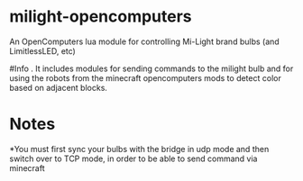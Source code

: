 # milight-opencomputers
An OpenComputers lua module for controlling Mi-Light brand bulbs (and LimitlessLED, etc)

#Info
 .
It includes modules for sending commands to the milight bulb and for using the robots from the minecraft opencomputers mods to detect color based on adjacent blocks.

# Notes
*You must first sync your bulbs with the bridge in udp mode and then switch over to TCP mode, in order to be able to send command via minecraft
